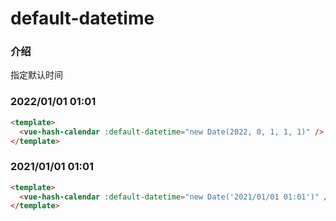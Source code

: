 # default-datetime

### 介绍

指定默认时间

### 2022/01/01 01:01

```html
<template>
  <vue-hash-calendar :default-datetime="new Date(2022, 0, 1, 1, 1)" />
</template>
```

### 2021/01/01 01:01

```html
<template>
  <vue-hash-calendar :default-datetime="new Date('2021/01/01 01:01')" />
</template>
```
